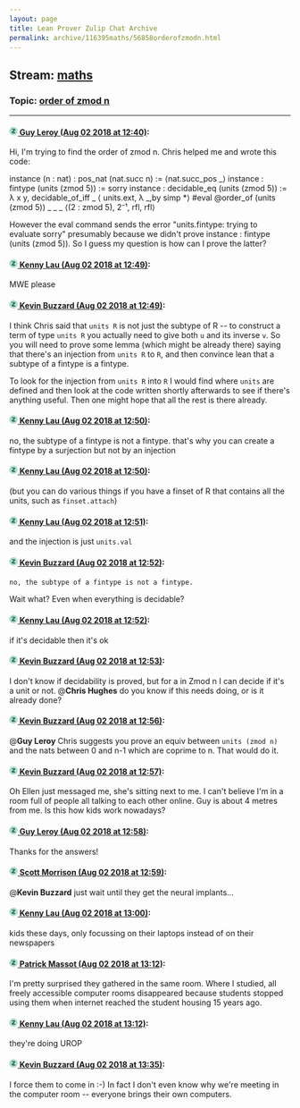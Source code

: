 ```yaml
---
layout: page
title: Lean Prover Zulip Chat Archive 
permalink: archive/116395maths/56858orderofzmodn.html
---
```


## Stream: [maths](index.html)
### Topic: [order of zmod n](56858orderofzmodn.html)

---

#### [![Click to go to Zulip](../../assets/img/zulip2.png) Guy Leroy (Aug 02 2018 at 12:40)](https://leanprover.zulipchat.com/#narrow/stream/116395-maths/topic/order%20of%20zmod%20n/near/130770849):
Hi, I'm trying to find the order of zmod n.
Chris helped me and wrote this code:

instance (n : nat) : pos_nat (nat.succ n) := ⟨nat.succ_pos _⟩ 
instance : fintype  (units (zmod 5)) := sorry
instance : decidable_eq (units (zmod 5)) := 
λ x y, decidable_of_iff _ ⟨ units.ext, λ _,by simp *⟩
#eval @order_of (units (zmod 5)) _ _ _ ⟨(2 : zmod 5), 2⁻¹, rfl, rfl⟩ 

However the eval command sends the error "units.fintype: trying to evaluate sorry" presumably because we didn't prove instance : fintype  (units (zmod 5)). So I guess my question is how can I prove the latter?

#### [![Click to go to Zulip](../../assets/img/zulip2.png) Kenny Lau (Aug 02 2018 at 12:49)](https://leanprover.zulipchat.com/#narrow/stream/116395-maths/topic/order%20of%20zmod%20n/near/130771157):
MWE please

#### [![Click to go to Zulip](../../assets/img/zulip2.png) Kevin Buzzard (Aug 02 2018 at 12:49)](https://leanprover.zulipchat.com/#narrow/stream/116395-maths/topic/order%20of%20zmod%20n/near/130771164):
I think Chris said that `units R` is not just the subtype of R -- to construct a term of type `units R` you actually need to give both `u` and its inverse `v`. So you will need to prove some lemma (which might be already there) saying that there's an injection from `units R` to `R`, and then convince lean that a subtype of a fintype is a fintype.

To look for the injection from `units R` into `R` I would find where `units` are defined and then look at the code written shortly afterwards to see if there's anything useful. Then one might hope that all the rest is there already.

#### [![Click to go to Zulip](../../assets/img/zulip2.png) Kenny Lau (Aug 02 2018 at 12:50)](https://leanprover.zulipchat.com/#narrow/stream/116395-maths/topic/order%20of%20zmod%20n/near/130771214):
no, the subtype of a fintype is not a fintype. that's why you can create a fintype by a surjection but not by an injection

#### [![Click to go to Zulip](../../assets/img/zulip2.png) Kenny Lau (Aug 02 2018 at 12:50)](https://leanprover.zulipchat.com/#narrow/stream/116395-maths/topic/order%20of%20zmod%20n/near/130771219):
(but you can do various things if you have a finset of R that contains all the units, such as `finset.attach`)

#### [![Click to go to Zulip](../../assets/img/zulip2.png) Kenny Lau (Aug 02 2018 at 12:51)](https://leanprover.zulipchat.com/#narrow/stream/116395-maths/topic/order%20of%20zmod%20n/near/130771228):
and the injection is just `units.val`

#### [![Click to go to Zulip](../../assets/img/zulip2.png) Kevin Buzzard (Aug 02 2018 at 12:52)](https://leanprover.zulipchat.com/#narrow/stream/116395-maths/topic/order%20of%20zmod%20n/near/130771277):
```quote
no, the subtype of a fintype is not a fintype.
```
Wait what? Even when everything is decidable?

#### [![Click to go to Zulip](../../assets/img/zulip2.png) Kenny Lau (Aug 02 2018 at 12:52)](https://leanprover.zulipchat.com/#narrow/stream/116395-maths/topic/order%20of%20zmod%20n/near/130771279):
if it's decidable then it's ok

#### [![Click to go to Zulip](../../assets/img/zulip2.png) Kevin Buzzard (Aug 02 2018 at 12:53)](https://leanprover.zulipchat.com/#narrow/stream/116395-maths/topic/order%20of%20zmod%20n/near/130771291):
I don't know if decidability is proved, but for a in Zmod n I can decide if it's a unit or not. @**Chris Hughes** do you know if this needs doing, or is it already done?

#### [![Click to go to Zulip](../../assets/img/zulip2.png) Kevin Buzzard (Aug 02 2018 at 12:56)](https://leanprover.zulipchat.com/#narrow/stream/116395-maths/topic/order%20of%20zmod%20n/near/130771406):
@**Guy Leroy** Chris suggests you prove an equiv between `units (zmod n)` and the nats between 0 and n-1 which are coprime to n. That would do it.

#### [![Click to go to Zulip](../../assets/img/zulip2.png) Kevin Buzzard (Aug 02 2018 at 12:57)](https://leanprover.zulipchat.com/#narrow/stream/116395-maths/topic/order%20of%20zmod%20n/near/130771415):
Oh Ellen just messaged me, she's sitting next to me. I can't believe I'm in a room full of people all talking to each other online. Guy is about 4 metres from me. Is this how kids work nowadays?

#### [![Click to go to Zulip](../../assets/img/zulip2.png) Guy Leroy (Aug 02 2018 at 12:58)](https://leanprover.zulipchat.com/#narrow/stream/116395-maths/topic/order%20of%20zmod%20n/near/130771464):
Thanks for the answers!

#### [![Click to go to Zulip](../../assets/img/zulip2.png) Scott Morrison (Aug 02 2018 at 12:59)](https://leanprover.zulipchat.com/#narrow/stream/116395-maths/topic/order%20of%20zmod%20n/near/130771479):
@**Kevin Buzzard** just wait until they get the neural implants...

#### [![Click to go to Zulip](../../assets/img/zulip2.png) Kenny Lau (Aug 02 2018 at 13:00)](https://leanprover.zulipchat.com/#narrow/stream/116395-maths/topic/order%20of%20zmod%20n/near/130771543):
kids these days, only focussing on their laptops instead of on their newspapers

#### [![Click to go to Zulip](../../assets/img/zulip2.png) Patrick Massot (Aug 02 2018 at 13:12)](https://leanprover.zulipchat.com/#narrow/stream/116395-maths/topic/order%20of%20zmod%20n/near/130772043):
I'm pretty surprised they gathered in the same room. Where I studied, all freely accessible computer rooms disappeared because students stopped using them when internet reached the student housing 15 years ago.

#### [![Click to go to Zulip](../../assets/img/zulip2.png) Kenny Lau (Aug 02 2018 at 13:12)](https://leanprover.zulipchat.com/#narrow/stream/116395-maths/topic/order%20of%20zmod%20n/near/130772049):
they're doing UROP

#### [![Click to go to Zulip](../../assets/img/zulip2.png) Kevin Buzzard (Aug 02 2018 at 13:35)](https://leanprover.zulipchat.com/#narrow/stream/116395-maths/topic/order%20of%20zmod%20n/near/130772978):
I force them to come in :-) In fact I don't even know why we're meeting in the computer room -- everyone brings their own computers.

